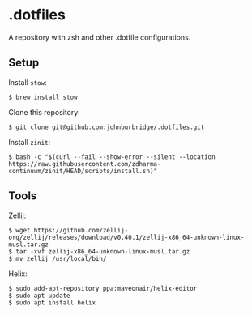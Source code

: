 # .dotfiles

A repository with zsh and other .dotfile configurations.

## Setup

Install `stow`:
```
$ brew install stow
```

Clone this repository:
```
$ git clone git@github.com:johnburbridge/.dotfiles.git
```

Install `zinit`:
```
$ bash -c "$(curl --fail --show-error --silent --location https://raw.githubusercontent.com/zdharma-continuum/zinit/HEAD/scripts/install.sh)"
```

## Tools

Zellij:

```
$ wget https://github.com/zellij-org/zellij/releases/download/v0.40.1/zellij-x86_64-unknown-linux-musl.tar.gz
$ tar -xvf zellij-x86_64-unknown-linux-musl.tar.gz
$ mv zellij /usr/local/bin/
```

Helix:
```
$ sudo add-apt-repository ppa:maveonair/helix-editor
$ sudo apt update
$ sudo apt install helix
```
